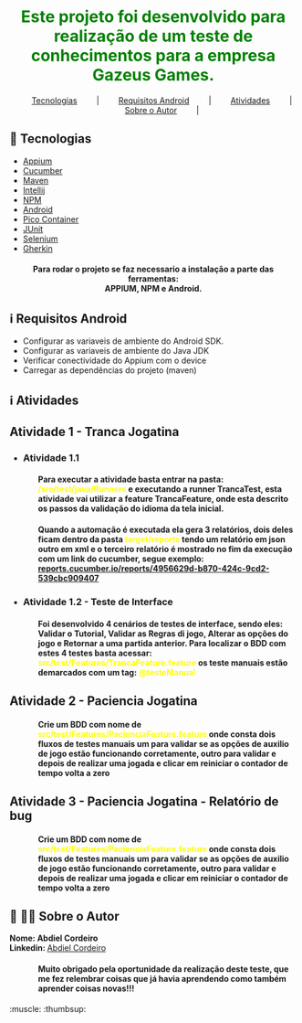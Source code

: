 <h1 align="center" style="color:green">
 Este projeto foi desenvolvido para realização de um teste de conhecimentos para a empresa Gazeus Games.
</h1>

<p align="center">
<a href="#rocket-tecnologia" style="margin-left: 30px; margin-right: 30px;">Tecnologias</a> |
<a href="#information_source-requisitos-android" style="margin-left: 30px; margin-right: 30px;">Requisitos Android</a> |
<a href="#information_source-atividades" style="margin-left: 30px; margin-right: 30px;">Atividades</a> |
<a href="#information_source-sobre-o-autor" style="margin-left: 30px; margin-right: 30px;">Sobre o Autor</a> |
</p>

## :rocket: Tecnologias

- [Appium](https://appium.io/)
- [Cucumber](http://cucumber.io/)
- [Maven](http://maven.apache.org/)
- [Intellij](http://www.jetbrains.com/idea/)
- [NPM](http://www.npmjs.com)
- [Android](https://developer.android.com/studio)
- [Pico Container](http://picocontainer.com/introduction.html)
- [JUnit](https://junit.org/junit5/)
- [Selenium](https://www.selenium.dev/)
- [Gherkin](https://cucumber.io/docs/gherkin/)

<h4 align="center">
 Para rodar o projeto se faz necessario a instalação a parte das ferramentas:<br>APPIUM, NPM e Android. 
</h4>

## :information_source: Requisitos Android

* Configurar as variaveis de ambiente do Android SDK.
* Configurar as variaveis de ambiente do Java JDK
* Verificar conectividade do Appium com o device
* Carregar as dependências do projeto (maven)

## :information_source: Atividades

<h2>Atividade 1 - Tranca Jogatina</h2>

- <h3>Atividade 1.1</h3>

<h4  align="left" style="margin-left: 50px;">
    Para executar a atividade basta entrar na pasta: 
    <label style="font-weight: bold; color:yellow;">/src/test/java/Runners</label> 
    e executando a runner TrancaTest, esta atividade vai utilizar a feature TrancaFeature, 
    onde esta descrito os passos da validação do idioma da tela inicial.
</h4> 

<h4 align="left" style="margin-left: 50px;">
 Quando a automação é executada ela gera 3 relatórios, dois deles ficam dentro da pasta 
    <label style="font-weight: bold; color:yellow;">target/reports</label> 
    tendo um relatório em json outro em xml e o terceiro relatório é mostrado no fim da execução com um link do cucumber, segue exemplo:
    <a href="https://reports.cucumber.io/reports/4956629d-b870-424c-9cd2-539cbc909407">reports.cucumber.io/reports/4956629d-b870-424c-9cd2-539cbc909407</a>
</h4>

- <h3>Atividade 1.2 - Teste de Interface</h3>

<h4  align="left" style="margin-left: 50px;">
    Foi desenvolvido 4 cenários de testes de interface, sendo eles: Validar o Tutorial, Validar as Regras di jogo, Alterar as opções do jogo e Retornar a uma partida anterior. 
    Para localizar o BDD com estes 4 testes basta acessar: <label style="font-weight: bold; color:yellow;">src/test/Features/TrancaFeature.feature</label> os teste manuais estão demarcados com um tag: <label style="font-weight: bold; color:yellow;">@testeManual</label>
</h4> 

<h2>Atividade 2 - Paciencia Jogatina</h2>

<h4  align="left" style="margin-left: 50px;">
    Crie um BDD com nome de <label style="font-weight: bold; color:yellow;">src/test/Features/PacienciaFeature.feature</label> onde consta dois fluxos de testes manuais um para validar se as opções de auxilio de jogo estão funcionando corretamente, outro para validar e depois de realizar uma jogada e clicar em reiniciar o contador de tempo volta a zero 
</h4> 

<h2>Atividade 3 - Paciencia Jogatina - Relatório de bug</h2>

<h4  align="left" style="margin-left: 50px;">
    Crie um BDD com nome de <label style="font-weight: bold; color:yellow;">src/test/Features/PacienciaFeature.feature</label> onde consta dois fluxos de testes manuais um para validar se as opções de auxilio de jogo estão funcionando corretamente, outro para validar e depois de realizar uma jogada e clicar em reiniciar o contador de tempo volta a zero 
</h4> 

## :love_you_gesture: :technologist: Sobre o Autor

<label style="font-weight: bold;">Nome: </label> <label style="font-weight: bold;">Abdiel Cordeiro</label> 
<br>
<label style="font-weight: bold;">Linkedin: </label> <a href="https://www.linkedin.com/in/abdiel-p-3a775910b/">Abdiel Cordeiro</a>


<h4  align="left" style="margin-left: 50px;">
    Muito obrigado pela oportunidade da realização deste teste, que me fez relembrar coisas que já havia aprendendo como também aprender coisas novas!!!  
</h4> 
:muscle: :thumbsup: